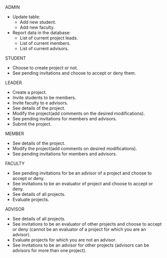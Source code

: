 ADMIN
- Update table:
    - Add new student.
    - Add new faculty.
- Report data in the database:
    - List of current project leads.
    - List of current members.
    - List of current advisors.

STUDENT
- Choose to create project or not.
- See pending invitations and choose to accept or deny them.

LEADER
- Create a project.
- Invite students to be members.
- Invite faculty to e advisors.
- See details of the project.
- Modify the project(add comments on the desired modifications).
- See pending invitations for members and advisors.
- Submit the project.

MEMBER
- See details of the project.
- Modify the project(add comments on desired modifications).
- See pending invitations for members and advisors.

FACULTY
- See pending invitations for be an advisor of a project and choose to accept or deny.
- See invitations to be an evaluator of project and choose to accept or deny.
- See details of all projects.
- Evaluate projects.

ADVISOR
- See details of all projects.
- See invitations to be an evaluator of other projects and choose to accept or deny (cannot be an evaluator of a project 
  for which you are an advisor).
- Evaluate projects for which you are not an advisor.
- See invitations to be an advisor for other projects (advisors can be advisors for more than one project).